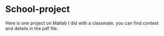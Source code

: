 # School-project
Here is one project on Matlab I did with a classmate.
you can find context and details in the pdf file.
